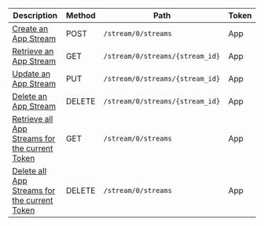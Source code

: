 <table class='table table-striped'>
    <thead>
        <tr>
            <th width="410">Description</th>
            <th width="80">Method</th>
            <th width="320">Path</th>
            <th width="60">Token</th>
        </tr>
    </thead>
    <tbody>
        <tr>
            <td><a href="/docs/resources/app-stream/lifecycle/#create-a-stream">Create an App Stream</a></td>
            <td>POST</td>
            <td><code>/stream/0/streams</code></td>
            <td>App</td>
        </tr>
        <tr>
            <td><a href="/docs/resources/app-stream/lifecycle/#retrieve-a-stream">Retrieve an App Stream</a></td>
            <td>GET</td>
            <td><code>/stream/0/streams/{stream_id}</code></td>
            <td>App</td>
        </tr>
        <tr>
            <td><a href="/docs/resources/app-stream/lifecycle/#update-a-stream">Update an App Stream</a></td>
            <td>PUT</td>
            <td><code>/stream/0/streams/{stream_id}</code></td>
            <td>App</td>
        </tr>
        <tr>
            <td><a href="/docs/resources/app-stream/lifecycle/#delete-a-stream">Delete an App Stream</a></td>
            <td>DELETE</td>
            <td><code>/stream/0/streams/{stream_id}</code></td>
            <td>App</td>
        </tr>
        <tr>
            <td><a href="/docs/resources/app-stream/lifecycle/#get-current-tokens-streams">Retrieve all App Streams for the current Token</a></td>
            <td>GET</td>
            <td><code>/stream/0/streams</code></td>
            <td>App</td>
        </tr>
        <tr>
            <td><a href="/docs/resources/app-stream/lifecycle/#delete-all-of-the-current-users-streams">Delete all App Streams for the current Token</a></td>
            <td>DELETE</td>
            <td><code>/stream/0/streams</code></td>
            <td>App</td>
        </tr>
    </tbody>
</table>
